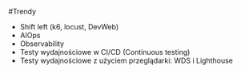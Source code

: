 #Trendy

- Shift left (k6, locust, DevWeb)
- AIOps
- Observability
- Testy wydajnościowe w CI/CD (Continuous testing)
- Testy wydajnościowe z użyciem przeglądarki: WDS i Lighthouse